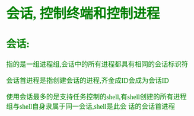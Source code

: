 <font size=4 color=green face="微软雅黑">

# 会话, 控制终端和控制进程

## 会话:

指的是一组进程组,会话中的所有进程都具有相同的会话标识符

会话首进程是指创建会话的进程,齐金成ID会成为会话ID

使用会话最多的是支持任务控制的shell,有shell创建的所有进程组与shell自身隶属于同一会话,shell是此会 话的会话首进程